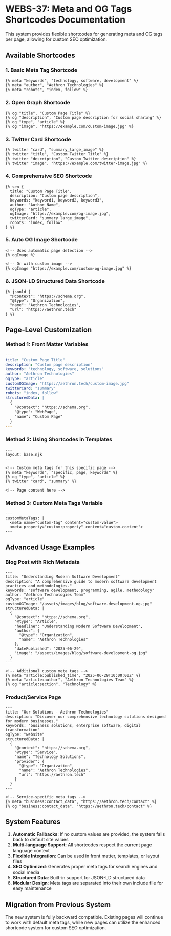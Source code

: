 # WEBS-37: Meta and OG Tags Shortcodes Documentation

This system provides flexible shortcodes for generating meta and OG tags per page, allowing for custom SEO optimization.

## Available Shortcodes

### 1. Basic Meta Tag Shortcode
```njk
{% meta "keywords", "technology, software, development" %}
{% meta "author", "Aethron Technologies" %}
{% meta "robots", "index, follow" %}
```

### 2. Open Graph Shortcode
```njk
{% og "title", "Custom Page Title" %}
{% og "description", "Custom page description for social sharing" %}
{% og "type", "article" %}
{% og "image", "https://example.com/custom-image.jpg" %}
```

### 3. Twitter Card Shortcode
```njk
{% twitter "card", "summary_large_image" %}
{% twitter "title", "Custom Twitter Title" %}
{% twitter "description", "Custom Twitter description" %}
{% twitter "image", "https://example.com/twitter-image.jpg" %}
```

### 4. Comprehensive SEO Shortcode
```njk
{% seo {
  title: "Custom Page Title",
  description: "Custom page description",
  keywords: "keyword1, keyword2, keyword3",
  author: "Author Name",
  ogType: "article",
  ogImage: "https://example.com/og-image.jpg",
  twitterCard: "summary_large_image",
  robots: "index, follow"
} %}
```

### 5. Auto OG Image Shortcode
```njk
<!-- Uses automatic page detection -->
{% ogImage %}

<!-- Or with custom image -->
{% ogImage "https://example.com/custom-og-image.jpg" %}
```

### 6. JSON-LD Structured Data Shortcode
```njk
{% jsonld {
  "@context": "https://schema.org",
  "@type": "Organization",
  "name": "Aethron Technologies",
  "url": "https://aethron.tech"
} %}
```

## Page-Level Customization

### Method 1: Front Matter Variables
```yaml
---
title: "Custom Page Title"
description: "Custom page description"
keywords: "technology, software, solutions"
author: "Aethron Technologies"
ogType: "article"
customOGImage: "https://aethron.tech/custom-image.jpg"
twitterCard: "summary"
robots: "index, follow"
structuredData: |
  {
    "@context": "https://schema.org",
    "@type": "WebPage",
    "name": "Custom Page"
  }
---
```

### Method 2: Using Shortcodes in Templates
```njk
---
layout: base.njk
---

<!-- Custom meta tags for this specific page -->
{% meta "keywords", "specific, page, keywords" %}
{% og "type", "article" %}
{% twitter "card", "summary" %}

<!-- Page content here -->
```

### Method 3: Custom Meta Tags Variable
```njk
---
customMetaTags: |
  <meta name="custom-tag" content="custom-value">
  <meta property="custom:property" content="custom-content">
---
```

## Advanced Usage Examples

### Blog Post with Rich Metadata
```njk
---
title: "Understanding Modern Software Development"
description: "A comprehensive guide to modern software development practices and methodologies."
keywords: "software development, programming, agile, methodology"
author: "Aethron Technologies Team"
ogType: "article"
customOGImage: "/assets/images/blog/software-development-og.jpg"
structuredData: |
  {
    "@context": "https://schema.org",
    "@type": "Article",
    "headline": "Understanding Modern Software Development",
    "author": {
      "@type": "Organization",
      "name": "Aethron Technologies"
    },
    "datePublished": "2025-06-29",
    "image": "/assets/images/blog/software-development-og.jpg"
  }
---

<!-- Additional custom meta tags -->
{% meta "article:published_time", "2025-06-29T10:00:00Z" %}
{% meta "article:author", "Aethron Technologies Team" %}
{% og "article:section", "Technology" %}
```

### Product/Service Page
```njk
---
title: "Our Solutions - Aethron Technologies"
description: "Discover our comprehensive technology solutions designed for modern businesses."
keywords: "business solutions, enterprise software, digital transformation"
ogType: "website"
structuredData: |
  {
    "@context": "https://schema.org",
    "@type": "Service",
    "name": "Technology Solutions",
    "provider": {
      "@type": "Organization",
      "name": "Aethron Technologies",
      "url": "https://aethron.tech"
    }
  }
---

<!-- Service-specific meta tags -->
{% meta "business:contact_data", "https://aethron.tech/contact" %}
{% og "business:contact_data", "https://aethron.tech/contact" %}
```

## System Features

1. **Automatic Fallbacks**: If no custom values are provided, the system falls back to default site values
2. **Multi-language Support**: All shortcodes respect the current page language context
3. **Flexible Integration**: Can be used in front matter, templates, or layout files
4. **SEO Optimized**: Generates proper meta tags for search engines and social media
5. **Structured Data**: Built-in support for JSON-LD structured data
6. **Modular Design**: Meta tags are separated into their own include file for easy maintenance

## Migration from Previous System

The new system is fully backward compatible. Existing pages will continue to work with default meta tags, while new pages can utilize the enhanced shortcode system for custom SEO optimization.

